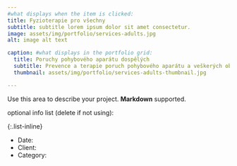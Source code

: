 ```yaml
---
#what displays when the item is clicked:
title: Fyzioterapie pro všechny
subtitle: subtitle lorem ipsum dolor sit amet consectetur.
image: assets/img/portfolio/services-adults.jpg
alt: image alt text

caption: #what displays in the portfolio grid:
  title: Poruchy pohybového aparátu dospělých
  subtitle: Prevence a terapie poruch pohybového aparátu a veškerých obtíží. Stavy po akutních úrazech, operacích, léčba chronické bolesti.
  thumbnail: assets/img/portfolio/services-adults-thumbnail.jpg

---
```

Use this area to describe your project. **Markdown** supported.

optional info list (delete if not using):

{:.list-inline} 
- Date: 
- Client: 
- Category: 

